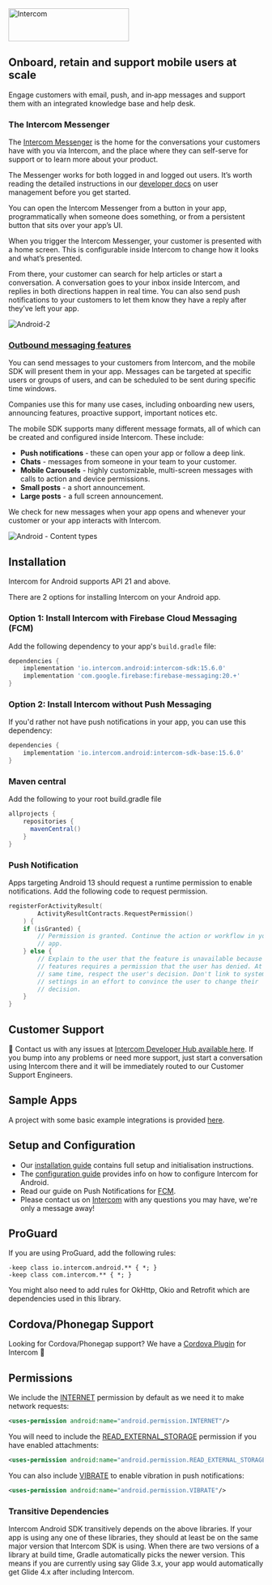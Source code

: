 <img src="https://user-images.githubusercontent.com/3185423/39155454-0c61c11e-474a-11e8-9471-dc4b37bf9d7c.png" width="238" height="65" alt="Intercom">


## Onboard, retain and support mobile users at scale
Engage customers with email, push, and in‑app messages and support them with an integrated knowledge base and help desk.

### The Intercom Messenger
The [Intercom Messenger](https://www.intercom.com/help/en/articles/316-the-intercom-messenger-in-your-product-and-on-your-website) is the home for the conversations your customers have with you via Intercom, and the place where they can self-serve for support or to learn more about your product.

The Messenger works for both logged in and logged out users. It’s worth reading the detailed instructions in our [developer docs](https://developers.intercom.com/installing-intercom/docs/intercom-for-android) on user management before you get started.

You can open the Intercom Messenger from a button in your app, programmatically when someone does something, or from a persistent button that sits over your app’s UI.

When you trigger the Intercom Messenger, your customer is presented with a home screen. This is configurable inside Intercom to change how it looks and what’s presented.

From there, your customer can search for help articles or start a conversation. A conversation goes to your inbox inside Intercom, and replies in both directions happen in real time. You can also send push notifications to your customers to let them know they have a reply after they’ve left your app.

![Android-2](https://user-images.githubusercontent.com/5046761/84916427-fdb09a00-b0b5-11ea-90f6-01a3f5cd395e.jpg)

### [Outbound messaging features](https://www.intercom.com/mobile-carousels)
You can send messages to your customers from Intercom, and the mobile SDK will present them in your app. Messages can be targeted at specific users or groups of users, and can be scheduled to be sent during specific time windows.

Companies use this for many use cases, including onboarding new users, announcing features, proactive support, important notices etc.

The mobile SDK supports many different message formats, all of which can be created and configured inside Intercom. These include:

* **Push notifications** - these can open your app or follow a deep link.
* **Chats** - messages from someone in your team to your customer.
* **Mobile Carousels** - highly customizable, multi-screen messages with calls to action and device permissions.
* **Small posts** - a short announcement.
* **Large posts** - a full screen announcement.

We check for new messages when your app opens and whenever your customer or your app interacts with Intercom.

![Android - Content types](https://user-images.githubusercontent.com/5046761/84916422-fbe6d680-b0b5-11ea-90c2-b72dab16ff7e.jpg)

## Installation
Intercom for Android supports API 21 and above.

There are 2 options for installing Intercom on your Android app.

### Option 1: Install Intercom with Firebase Cloud Messaging (FCM)
Add the following dependency to your app's `build.gradle` file:
```groovy
dependencies {
    implementation 'io.intercom.android:intercom-sdk:15.6.0'
    implementation 'com.google.firebase:firebase-messaging:20.+'
}
```

### Option 2: Install Intercom without Push Messaging

If you'd rather not have push notifications in your app, you can use this dependency:
```groovy
dependencies {
    implementation 'io.intercom.android:intercom-sdk-base:15.6.0'
}
```

### Maven central
Add the following to your root build.gradle file
```groovy
allprojects {
    repositories {
      mavenCentral()
    }
}
```
### Push Notification
Apps targeting Android 13 should request a runtime permission to enable notifications.
Add the  following code to request permission.
```kotlin
registerForActivityResult(
        ActivityResultContracts.RequestPermission()
    ) {
    if (isGranted) {
        // Permission is granted. Continue the action or workflow in your
        // app.
    } else {
        // Explain to the user that the feature is unavailable because the
        // features requires a permission that the user has denied. At the
        // same time, respect the user's decision. Don't link to system
        // settings in an effort to convince the user to change their
        // decision.
    }
}
```

## Customer Support
👋 Contact us with any issues at [Intercom Developer Hub available here](https://developers.intercom.com/installing-intercom/docs/intercom-for-android). If you bump into any problems or need more support, just start a conversation using Intercom there and it will be immediately routed to our Customer Support Engineers.

## Sample Apps
A project with some basic example integrations is provided [here](https://github.com/intercom/intercom-android/tree/master/sample).

## Setup and Configuration

* Our [installation guide](https://developers.intercom.com/docs/android-installation) contains full setup and initialisation instructions.
* The [configuration guide](https://developers.intercom.com/docs/android-configuration) provides info on how to configure Intercom for Android.
* Read our guide on Push Notifications for [FCM](https://developers.intercom.com/installing-intercom/docs/android-fcm-push-notifications).
* Please contact us on [Intercom](https://www.intercom.com/) with any questions you may have, we're only a message away!

## ProGuard

If you are using ProGuard, add the following rules:

```
-keep class io.intercom.android.** { *; }
-keep class com.intercom.** { *; }
```

You might also need to add rules for OkHttp, Okio and Retrofit which are dependencies used in this library.

## Cordova/Phonegap Support
Looking for Cordova/Phonegap support? We have a [Cordova Plugin](https://github.com/intercom/intercom-cordova) for Intercom 🎉

## Permissions

We include the [INTERNET](http://developer.android.com/reference/android/Manifest.permission.html#INTERNET) permission by default as we need it to make network requests:

```xml
<uses-permission android:name="android.permission.INTERNET"/>
```

You will need to include the [READ\_EXTERNAL\_STORAGE](http://developer.android.com/reference/android/Manifest.permission.html#READ_EXTERNAL_STORAGE) permission if you have enabled attachments:

```xml
<uses-permission android:name="android.permission.READ_EXTERNAL_STORAGE"/>
```

You can also include [VIBRATE](http://developer.android.com/reference/android/Manifest.permission.html#VIBRATE) to enable vibration in push notifications:

```xml
<uses-permission android:name="android.permission.VIBRATE"/>
```

### Transitive Dependencies

Intercom Android SDK transitively depends on the above libraries. If your app is using any one of these libraries, they should at least be on the same major version that Intercom SDK is using.
When there are two versions of a library at build time, Gradle automatically picks the newer version. 
This means if you are currently using say Glide 3.x, your app would automatically get Glide 4.x after including Intercom.
